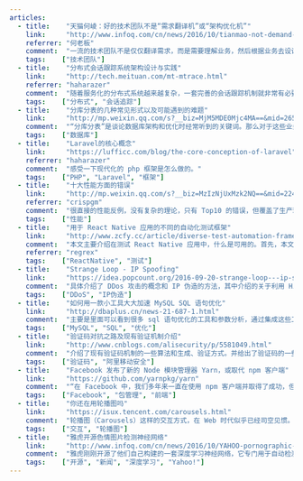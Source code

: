 ```yaml
---
articles:
  - title:    "天猫何崚：好的技术团队不是“需求翻译机”或“架构优化机”"
    link:     "http://www.infoq.com/cn/news/2016/10/tianmao-not-demand-translation-a"
    referrer: "何老板"
    comment:  "一流的技术团队不是仅仅翻译需求，而是需要理解业务，然后根据业务去设计架构，让架构对业务有可伸缩性。"
    tags:    ["技术团队"]
  - title:    "分布式会话跟踪系统架构设计与实践"
    link:     "http://tech.meituan.com/mt-mtrace.html"
    referrer: "haharazer"
    comment:  "随着服务化的分布式系统越来越复杂，一套完善的会话跟踪机制就非常有必要，这篇文章较详细的介绍了美团在其微服务架构下是怎么做会话跟踪的。"
    tags:    ["分布式", "会话追踪"]
  - title:    "分库分表的几种常见形式以及可能遇到的难题"
    link:     "http://mp.weixin.qq.com/s?__biz=MjM5MDE0Mjc4MA==&mid=2650994413&idx=1&sn=24a01089ee47793b5d82381b04a34499&chksm=bdbf0ebe8ac887a8a75a0cd9226bb7e0427f1a77c43323d14dc6932c7dc77555531bce5dce0f&mpshare=1&scene=1&srcid=1017DNMoAoV9TjGya9P9azPN#rd"
    comment:  "“分库分表”是谈论数据库架构和优化时经常听到的关键词。那么对于这些业务量正在高速增长的公司，它有那么容易实践吗？笔者整理了分库分表中可能遇到的一些问题，并结合以往经验介绍了对应的解决思路和建议。"
    tags:    ["数据库"]
  - title:    "Laravel的核心概念"
    link:     "https://lufficc.com/blog/the-core-conception-of-laravel"
    referrer: "haharazer"
    comment:  "感受一下现代化的 php 框架是怎么做的。"
    tags:    ["PHP", "Laravel", "框架"]
  - title:    "十大性能方面的错误"
    link:     "http://mp.weixin.qq.com/s?__biz=MzIzNjUxMzk2NQ==&mid=2247483872&idx=1&sn=05311c74bfdda462dba899656401f191&chksm=e8d7fe22dfa07734d61edf70ee0841d994824e52186c38c3f7fc4e696116baeba3ca5173cf78#rd"
    referrer: "crispgm"
    comment:  "很直接的性能反例，没有复杂的理论，只有 Top10 的错误，但覆盖了生产环境中常见的情况。"
    tags:    ["性能"]
  - title:    "用于 React Native 应用的不同的自动化测试框架"
    link:     "http://www.zcfy.cc/article/diverse-test-automation-frameworks-for-react-native-apps-1208.html"
    comment:  "本文主要介绍在测试 React Native 应用中，什么是可用的。首先，本文在介绍如何进行测试之前解释了 React Native 的一些关键特征；其次，本文从单元、集成、功能测试三个角度对测试方法和框架进行分类，并为每一类提供了实例；最后，本文就如何使用流行的开源自动化测试框架来对功能型应用进行测试提供了一些简单实例。"
    referrer: "regrex"
    tags:    ["ReactNative", "测试"]
  - title:    "Strange Loop - IP Spoofing"
    link:     "https://idea.popcount.org/2016-09-20-strange-loop---ip-spoofing/"
    comment:  "具体介绍了 DDos 攻击的概念和 IP 伪造的方法，其中介绍的关于利用 Hilbert Curve 曲线描绘 IP 分布的方法值得学习。"
    tags:    ["DDoS", "IP伪造"]
  - title:    "如何用一款小工具大大加速 MySQL SQL 语句优化"
    link:     "http://dbaplus.cn/news-21-687-1.html"
    comment:  "主要是里面可以看到很多 sql 语句优化的工具和参数分析，通过集成这些工具进行写成分析一个 sql 语句的优化工具。"
    tags:    ["MySQL", "SQL", "优化"]
  - title:    "验证码对抗之路及现有验证机制介绍"
    link:     "http://www.cnblogs.com/alisecurity/p/5581049.html"
    comment:  "介绍了现有验证码机制的一些算法和生成、验证方式。并给出了验证码的一些破解方法研究。"
    tags:    ["验证码", "阿里移动安全"]
  - title:    "Facebook 发布了新的 Node 模块管理器 Yarn，或取代 npm 客户端"
    link:     "https://github.com/yarnpkg/yarn"
    comment:  "“在 Facebook 中，我们多年来一直在使用 npm 客户端并取得了成功，但随着代码仓库与团队人数的增长，我们在一致性、安全性以及性能方面遇到了挑战。在尝试解决每个方面的问题后，我们最终决定着手打造一套新的客户端解决方案，以帮助我们更可靠地管理依赖。我们把这个客户端工具称为 Yarn —— 更加快速、可靠、安全的 npm 客户端的替代品。”"
    tags:    ["Facebook", "包管理", "前端"]
  - title:    "你还在用轮播图吗"
    link:     "https://isux.tencent.com/carousels.html"
    comment:  "轮播图（Carousels）这样的交互方式，在 Web 时代似乎已经司空见惯。事实上，轮播图的点击率通常都很低，转化效果也并不好，却往往占用了页面最抢眼的大面积位置。作为研发，我们也需要了解业务的方方面面，交互设计也不例外。"
    tags:    ["交互", "轮播图"]
  - title:    "雅虎开源色情图片检测神经网络"
    link:     "http://www.infoq.com/cn/news/2016/10/YAHOO-pornographic-detection-ne"
    comment:  "雅虎刚刚开源了他们自己构建的一套深度学习神经网络，它专门用于自动检测图片是否含有色情内容。"
    tags:    ["开源", "新闻", "深度学习", "Yahoo!"]
---
```

